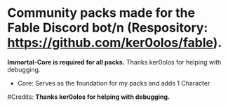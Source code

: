 # Community packs made for the Fable Discord bot/n (Respository: https://github.com/ker0olos/fable). 
**Immortal-Core is required for all packs.** Thanks ker0olos for helping with debugging.
- Core: Serves as the foundation for my packs and adds 1 Character

#Credits:
**Thanks ker0olos for helping with debugging.**


